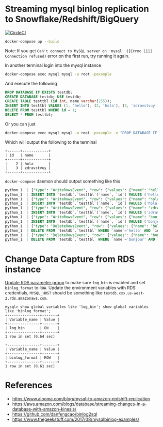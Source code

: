# Streaming mysql binlog replication to Snowflake/Redshift/BigQuery
[![CircleCI](https://circleci.com/gh/trainingrocket/mysql-binlog-replication.svg?style=svg)](https://circleci.com/gh/trainingrocket/mysql-binlog-replication)

```bash
docker-compose up --build
```

Note: If you get `Can't connect to MySQL server on 'mysql' ([Errno 111] Connection refused)` error on the first run, try running it again.

In another terminal login into the mysql instance
```bash
docker-compose exec mysql mysql -u root -pexample
```
And execute the following
```sql
DROP DATABASE IF EXISTS testdb;
CREATE DATABASE testdb; USE testdb;
CREATE TABLE testtbl (id int, name varchar(255));
INSERT INTO testtbl VALUES (1, 'hello'), (2, 'hola'), (3, 'zdravstvuy'), (1, 'bonjour');
DELETE FROM testtbl WHERE id = 1;
SELECT * FROM testtbl;
```

Or you can just
```bash
docker-compose exec mysql mysql -u root -pexample -e "DROP DATABASE IF EXISTS testdb; CREATE DATABASE testdb; USE testdb; CREATE TABLE testtbl (id int, name varchar(255)); INSERT INTO testtbl VALUES (1, 'hello'), (2, 'hola'), (3, 'zdravstvuy'), (1, 'bonjour'); DELETE FROM testtbl WHERE id = 1; SELECT * FROM testtbl;"
```

Which will output the following to the terminal
```
+------+------------+
| id   | name       |
+------+------------+
|    2 | hola       |
|    3 | zdravstvuy |
+------+------------+
```

`docker-compose` daemon should output something like this
```sql
python_1  | {"type": "WriteRowsEvent", "row": {"values": {"name": "hello", "id": 1}}, "table": "testtbl", "schema": "testdb"}
python_1  | INSERT INTO `testdb`.`testtbl`(`name`, `id`) VALUES ('hello', 1);
python_1  | {"type": "WriteRowsEvent", "row": {"values": {"name": "hola", "id": 2}}, "table": "testtbl", "schema": "testdb"}
python_1  | INSERT INTO `testdb`.`testtbl`(`name`, `id`) VALUES ('hola', 2);
python_1  | {"type": "WriteRowsEvent", "row": {"values": {"name": "zdravstvuy", "id": 3}}, "table": "testtbl", "schema": "testdb"}
python_1  | INSERT INTO `testdb`.`testtbl`(`name`, `id`) VALUES ('zdravstvuy', 3);
python_1  | {"type": "WriteRowsEvent", "row": {"values": {"name": "bonjour", "id": 1}}, "table": "testtbl", "schema": "testdb"}
python_1  | INSERT INTO `testdb`.`testtbl`(`name`, `id`) VALUES ('bonjour', 1);
python_1  | {"type": "DeleteRowsEvent", "row": {"values": {"name": "hello", "id": 1}}, "table": "testtbl", "schema": "testdb"}
python_1  | DELETE FROM `testdb`.`testtbl` WHERE `name`='hello' AND `id`=1 LIMIT 1;
python_1  | {"type": "DeleteRowsEvent", "row": {"values": {"name": "bonjour", "id": 1}}, "table": "testtbl", "schema": "testdb"}
python_1  | DELETE FROM `testdb`.`testtbl` WHERE `name`='bonjour' AND `id`=1 LIMIT 1;
```

# Change Data Capture from RDS instance

[Update RDS parameter group](https://docs.aws.amazon.com/AmazonRDS/latest/UserGuide/USER_LogAccess.Concepts.MySQL.html#USER_LogAccess.MySQL.BinaryFormat) to make sure `log_bin` is enabled and set `binlog_format` to `ROW`.
Update the environment variables with RDS credentials, `MYSQL_HOST` should be something like `testdb.xxx.us-west-2.rds.amazonaws.com`.

```
mysql> show global variables like 'log_bin'; show global variables like 'binlog_format';
+---------------+-------+
| Variable_name | Value |
+---------------+-------+
| log_bin       | ON    |
+---------------+-------+
1 row in set (0.64 sec)

+---------------+-------+
| Variable_name | Value |
+---------------+-------+
| binlog_format | ROW   |
+---------------+-------+
1 row in set (0.61 sec)
```

# References
- https://www.alooma.com/blog/mysql-to-amazon-redshift-replication
- https://aws.amazon.com/blogs/database/streaming-changes-in-a-database-with-amazon-kinesis/
- https://github.com/danfengcao/binlog2sql
- https://www.thegeekstuff.com/2017/08/mysqlbinlog-examples/